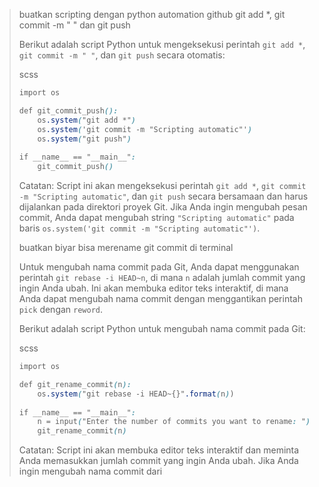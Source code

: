 > buatkan scripting dengan python automation github git add \*, git commit -m " " dan git push
> 
> Berikut adalah script Python untuk mengeksekusi perintah `git add *`, `git commit -m " "`, dan `git push` secara otomatis:
> 
> scss
> 
> ```scss
> import os
> 
> def git_commit_push():
>     os.system("git add *")
>     os.system('git commit -m "Scripting automatic"')
>     os.system("git push")
>     
> if __name__ == "__main__":
>     git_commit_push()
> ```
> 
> Catatan: Script ini akan mengeksekusi perintah `git add *`, `git commit -m "Scripting automatic"`, dan `git push` secara bersamaan dan harus dijalankan pada direktori proyek Git. Jika Anda ingin mengubah pesan commit, Anda dapat mengubah string `"Scripting automatic"` pada baris `os.system('git commit -m "Scripting automatic"')`.
> 
> buatkan biyar bisa merename git commit di terminal
> 
> Untuk mengubah nama commit pada Git, Anda dapat menggunakan perintah `git rebase -i HEAD~n`, di mana `n` adalah jumlah commit yang ingin Anda ubah. Ini akan membuka editor teks interaktif, di mana Anda dapat mengubah nama commit dengan menggantikan perintah `pick` dengan `reword`.
> 
> Berikut adalah script Python untuk mengubah nama commit pada Git:
> 
> scss
> 
> ```scss
> import os
> 
> def git_rename_commit(n):
>     os.system("git rebase -i HEAD~{}".format(n))
>     
> if __name__ == "__main__":
>     n = input("Enter the number of commits you want to rename: ")
>     git_rename_commit(n)
> ```
> 
> Catatan: Script ini akan membuka editor teks interaktif dan meminta Anda memasukkan jumlah commit yang ingin Anda ubah. Jika Anda ingin mengubah nama commit dari